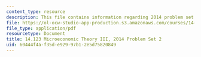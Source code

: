 ```yaml
---
content_type: resource
description: This file contains information regarding 2014 problem set 2.
file: https://ol-ocw-studio-app-production.s3.amazonaws.com/courses/14-123-microeconomic-theory-iii-spring-2015/60444f4af35de92997b12e5d75820849_MIT14_123S15_PSet_2_14.pdf
file_type: application/pdf
resourcetype: Document
title: 14.123 Microeconomic Theory III, 2014 Problem Set 2
uid: 60444f4a-f35d-e929-97b1-2e5d75820849
---
```

